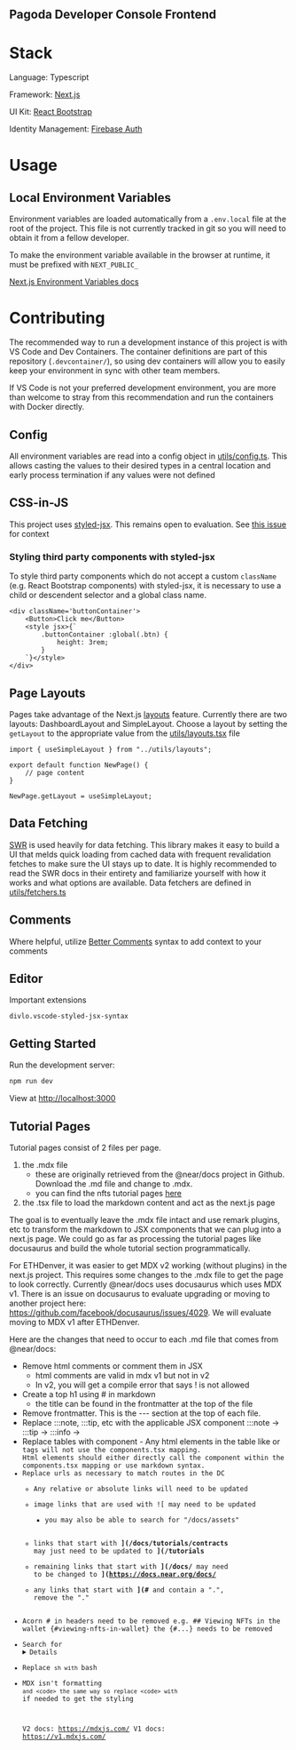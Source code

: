 ## **Pagoda Developer Console Frontend**

# Stack

Language: Typescript

Framework: [Next.js](https://nextjs.org/)

UI Kit: [React Bootstrap](https://react-bootstrap.github.io/)

Identity Management: [Firebase Auth](https://firebase.google.com/docs/auth)

# Usage

## Local Environment Variables

Environment variables are loaded automatically from a `.env.local` file at the root of the project. This file is not currently tracked in git so you will need to obtain it from a fellow developer.

To make the environment variable available in the browser at runtime, it must be prefixed with `NEXT_PUBLIC_`

[Next.js Environment Variables docs](https://nextjs.org/docs/basic-features/environment-variables)

# Contributing

The recommended way to run a development instance of this project is with VS Code and Dev Containers. The container definitions are part of this repository (`.devcontainer/`), so using dev containers will allow you to easily keep your environment in sync with other team members.

If VS Code is not your preferred development environment, you are more than welcome to stray from this recommendation and run the containers with Docker directly.

## Config

All environment variables are read into a config object in [utils/config.ts](utils/config.ts). This allows casting the values to their desired types in a central location and early process termination if any values were not defined

## CSS-in-JS

This project uses [styled-jsx](https://github.com/vercel/styled-jsx). This remains open to evaluation. See [this issue](https://github.com/near/developer-console-framework/issues/7) for context

### Styling third party components with styled-jsx

To style third party components which do not accept a custom `className` (e.g. React Bootstrap components) with styled-jsx, it is necessary to use a child or descendent selector and a global class name.

```tsx
<div className='buttonContainer'>
    <Button>Click me</Button>
    <style jsx>{`
        .buttonContainer :global(.btn) {
            height: 3rem;
        }
    `}</style>
</div>
```

## Page Layouts

Pages take advantage of the Next.js [layouts](https://nextjs.org/docs/basic-features/layouts) feature. Currently there are two layouts: DashboardLayout and SimpleLayout. Choose a layout by setting the `getLayout` to the appropriate value from the [utils/layouts.tsx](utils/layouts.tsx) file

```tsx
import { useSimpleLayout } from "../utils/layouts";

export default function NewPage() {
    // page content
}

NewPage.getLayout = useSimpleLayout;
```

## Data Fetching

[SWR](https://swr.vercel.app/) is used heavily for data fetching. This library makes it easy to build a UI that melds quick loading from cached data with frequent revalidation fetches to make sure the UI stays up to date. It is highly recommended to read the SWR docs in their entirety and familiarize yourself with how it works and what options are available. Data fetchers are defined in [utils/fetchers.ts](utils/fetchers.ts)

## Comments

Where helpful, utilize [Better Comments](https://marketplace.visualstudio.com/items?itemName=aaron-bond.better-comments) syntax to add context to your comments

## Editor

Important extensions

```
divlo.vscode-styled-jsx-syntax
```

## Getting Started

Run the development server:

```bash
npm run dev
```

View at [http://localhost:3000](http://localhost:3000)

## Tutorial Pages

Tutorial pages consist of 2 files per page. 

1. the .mdx file 
    * these are originally retrieved from the @near/docs project in Github. Download the .md file and change to .mdx.
    * you can find the nfts tutorial pages [here](https://github.com/near/docs/tree/master/docs/tutorials/contracts/nfts)
2. the .tsx file to load the markdown content and act as the next.js page

The goal is to eventually leave the .mdx file intact and use remark plugins, etc to transform the markdown to JSX components that we can plug into a next.js page. We could go as far as processing the tutorial pages like docusaurus and build the whole tutorial section programmatically.

For ETHDenver, it was easier to get MDX v2 working (without plugins) in the next.js project. This requires some changes to the .mdx file to get the page to look correctly. Currently @near/docs uses docusaurus which uses MDX v1. There is an issue on docusaurus to evaluate upgrading or moving to another project here: https://github.com/facebook/docusaurus/issues/4029. We will evaluate moving to MDX v1 after ETHDenver.

Here are the changes that need to occur to each .md file that comes from @near/docs:

* Remove <!-- --> html comments or comment them in JSX
    * html comments are valid in mdx v1 but not in v2
    * In v2, you will get a compile error that says ! is not allowed
* Create a top h1 using # in markdown
    * the title can be found in the frontmatter at the top of the file
* Remove frontmatter. This is the --- section at the top of each file.
* Replace :::note, :::tip, etc with the applicable JSX component
    :::note -> <Note></Note>
    :::tip -> <Tip></Tip>
    :::info -> <Info></Info>
* Replace tables with <Table> component - Any html elements in the table like <a> or <code> tags will not use the components.tsx mapping. Html elements should either directly call the component within the components.tsx mapping or use markdown syntax.
* Replace urls as necessary to match routes in the DC
    * Any relative or absolute links will need to be updated
    * image links that are used with ![ may need to be updated
        * you may also be able to search for "/docs/assets"
    * links that start with **](/docs/tutorials/contracts** may just need to be updated to **](/tutorials**
    * remaining links that start with **](/docs/** may need to be changed to **](https://docs.near.org/docs/**
    * any links that start with **](#** and contain a ".", remove the "."
* Acorn # in headers need to be removed
    e.g. ## Viewing NFTs in the wallet {#viewing-nfts-in-wallet}
    the {#...} needs to be removed
* Search for <details> tags and make sure no ``` code blocks are inside of <p> tags, if they are, remove the <p> surrounding the code block.
* Replace ```sh with ```bash
* MDX isn't formatting ``` and <code> the same way so replace <code> with ``` if needed to get the styling

V2 docs: https://mdxjs.com/
V1 docs: https://v1.mdxjs.com/